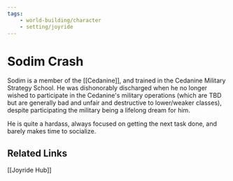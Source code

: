 ```yaml
---
tags:
    - world-building/character
    - setting/joyride
---
```


# Sodim Crash

Sodim is a member of the [[Cedanine]], and trained in the Cedanine Military Strategy School. He was dishonorably discharged when he no longer wished to participate in the Cedanine's military operations (which are TBD but are generally bad and unfair and destructive to lower/weaker classes), despite participating the military being a lifelong dream for him.

He is quite a hardass, always focused on getting the next task done, and barely makes time to socialize.


## Related Links

[[Joyride Hub]]